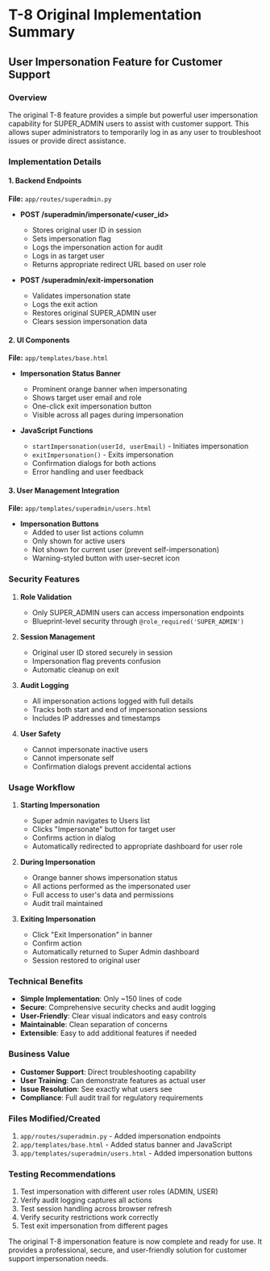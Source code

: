 # T-8 Original Implementation Summary
## User Impersonation Feature for Customer Support

### Overview
The original T-8 feature provides a simple but powerful user impersonation capability for SUPER_ADMIN users to assist with customer support. This allows super administrators to temporarily log in as any user to troubleshoot issues or provide direct assistance.

### Implementation Details

#### 1. Backend Endpoints
**File:** `app/routes/superadmin.py`

- **POST /superadmin/impersonate/<user_id>**
  - Stores original user ID in session
  - Sets impersonation flag
  - Logs the impersonation action for audit
  - Logs in as target user
  - Returns appropriate redirect URL based on user role

- **POST /superadmin/exit-impersonation**
  - Validates impersonation state
  - Logs the exit action
  - Restores original SUPER_ADMIN user
  - Clears session impersonation data

#### 2. UI Components
**File:** `app/templates/base.html`

- **Impersonation Status Banner**
  - Prominent orange banner when impersonating
  - Shows target user email and role
  - One-click exit impersonation button
  - Visible across all pages during impersonation

- **JavaScript Functions**
  - `startImpersonation(userId, userEmail)` - Initiates impersonation
  - `exitImpersonation()` - Exits impersonation
  - Confirmation dialogs for both actions
  - Error handling and user feedback

#### 3. User Management Integration
**File:** `app/templates/superadmin/users.html`

- **Impersonation Buttons**
  - Added to user list actions column
  - Only shown for active users
  - Not shown for current user (prevent self-impersonation)
  - Warning-styled button with user-secret icon

### Security Features

1. **Role Validation**
   - Only SUPER_ADMIN users can access impersonation endpoints
   - Blueprint-level security through `@role_required('SUPER_ADMIN')`

2. **Session Management**
   - Original user ID stored securely in session
   - Impersonation flag prevents confusion
   - Automatic cleanup on exit

3. **Audit Logging**
   - All impersonation actions logged with full details
   - Tracks both start and end of impersonation sessions
   - Includes IP addresses and timestamps

4. **User Safety**
   - Cannot impersonate inactive users
   - Cannot impersonate self
   - Confirmation dialogs prevent accidental actions

### Usage Workflow

1. **Starting Impersonation**
   - Super admin navigates to Users list
   - Clicks "Impersonate" button for target user
   - Confirms action in dialog
   - Automatically redirected to appropriate dashboard for user role

2. **During Impersonation**
   - Orange banner shows impersonation status
   - All actions performed as the impersonated user
   - Full access to user's data and permissions
   - Audit trail maintained

3. **Exiting Impersonation**
   - Click "Exit Impersonation" in banner
   - Confirm action
   - Automatically returned to Super Admin dashboard
   - Session restored to original user

### Technical Benefits

- **Simple Implementation**: Only ~150 lines of code
- **Secure**: Comprehensive security checks and audit logging
- **User-Friendly**: Clear visual indicators and easy controls
- **Maintainable**: Clean separation of concerns
- **Extensible**: Easy to add additional features if needed

### Business Value

- **Customer Support**: Direct troubleshooting capability
- **User Training**: Can demonstrate features as actual user
- **Issue Resolution**: See exactly what users see
- **Compliance**: Full audit trail for regulatory requirements

### Files Modified/Created

1. `app/routes/superadmin.py` - Added impersonation endpoints
2. `app/templates/base.html` - Added status banner and JavaScript
3. `app/templates/superadmin/users.html` - Added impersonation buttons

### Testing Recommendations

1. Test impersonation with different user roles (ADMIN, USER)
2. Verify audit logging captures all actions
3. Test session handling across browser refresh
4. Verify security restrictions work correctly
5. Test exit impersonation from different pages

The original T-8 impersonation feature is now complete and ready for use. It provides a professional, secure, and user-friendly solution for customer support impersonation needs. 